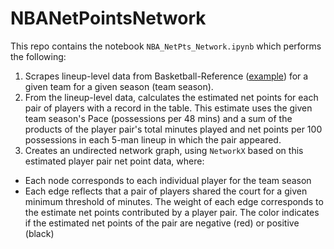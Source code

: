 # NBANetPointsNetwork

This repo contains the notebook `NBA_NetPts_Network.ipynb` which performs the following:

1. Scrapes lineup-level data from Basketball-Reference ([example](https://www.basketball-reference.com/teams/TOR/2019/lineups/#all_lineups_5-man_)) for a given team for a given season (team season).
2. From the lineup-level data, calculates the estimated net points for each pair of players with a record in the table. This estimate uses the given team season's Pace (possessions per 48 mins) and a sum of the products of the player pair's total minutes played and net points per 100 possessions in each 5-man lineup in which the pair appeared.
3. Creates an undirected network graph, using `NetworkX` based on this estimated player pair net point data, where:
* Each node corresponds to each individual player for the team season
* Each edge reflects that a pair of players shared the court for a given minimum threshold of minutes. The weight of each edge corresponds to the estimate net points contributed by a player pair. The color indicates if the estimated net points of the pair are negative (red) or positive (black)

